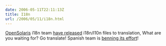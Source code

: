 ```yaml
---
date: 2006-05-11T22:11:13Z
title: I18n
url: /2006/05/11/i18n.html
---
```


<p><a href="http://www.opensolaris.org">OpenSolaris</a> i18n team <a href="http://mail.opensolaris.org/pipermail/i18n-discuss/2006-May/000371.html">have released</a> i18n/l10n files to translation, What are you waiting for? Go translate! Spanish team is <a href="http://mail.opensolaris.org/pipermail/g11n-es-discuss/2006-May/000014.html">benning its effort</a>!</p>
